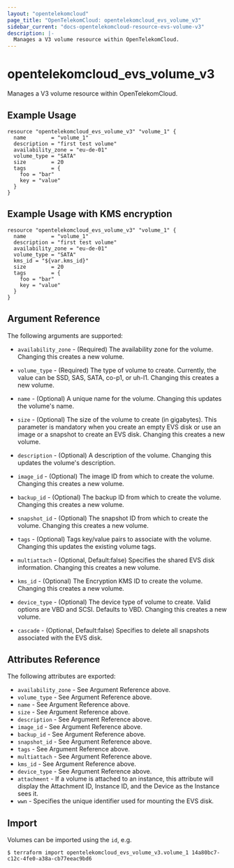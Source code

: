 ```yaml
---
layout: "opentelekomcloud"
page_title: "OpenTelekomCloud: opentelekomcloud_evs_volume_v3"
sidebar_current: "docs-opentelekomcloud-resource-evs-volume-v3"
description: |-
  Manages a V3 volume resource within OpenTelekomCloud.
---
```


# opentelekomcloud\_evs\_volume_v3

Manages a V3 volume resource within OpenTelekomCloud.

## Example Usage

```hcl
resource "opentelekomcloud_evs_volume_v3" "volume_1" {
  name        = "volume_1"
  description = "first test volume"
  availability_zone = "eu-de-01"
  volume_type = "SATA"
  size        = 20
  tags        = {
    foo = "bar"
    key = "value"
  }
}
```

## Example Usage with KMS encryption

```hcl
resource "opentelekomcloud_evs_volume_v3" "volume_1" {
  name        = "volume_1"
  description = "first test volume"
  availability_zone = "eu-de-01"
  volume_type = "SATA"
  kms_id = "${var.kms_id}"
  size        = 20
  tags        = {
    foo = "bar"
    key = "value"
  }
}
```

## Argument Reference

The following arguments are supported:

* `availability_zone` - (Required) The availability zone for the volume.
    Changing this creates a new volume.

* `volume_type` - (Required) The type of volume to create.
    Currently, the value can be SSD, SAS, SATA, co-p1, or uh-l1.
    Changing this creates a new volume.

* `name` - (Optional) A unique name for the volume. Changing this updates the
    volume's name.

* `size` - (Optional) The size of the volume to create (in gigabytes). This parameter is mandatory
    when you create an empty EVS disk or use an image or a snapshot to create an EVS disk.
    Changing this creates a new volume.

* `description` - (Optional) A description of the volume. Changing this updates
    the volume's description.

* `image_id` - (Optional) The image ID from which to create the volume.
    Changing this creates a new volume.

* `backup_id` - (Optional) The backup ID from which to create the volume.
    Changing this creates a new volume.

* `snapshot_id` - (Optional) The snapshot ID from which to create the volume.
    Changing this creates a new volume.

* `tags` - (Optional) Tags key/value pairs to associate with the volume.
    Changing this updates the existing volume tags.
	
* `multiattach` - (Optional, Default:false) Specifies the shared EVS disk information.
    Changing this creates a new volume.

* `kms_id` - (Optional) The Encryption KMS ID to create the volume.
    Changing this creates a new volume.

* `device_type` - (Optional) The device type of volume to create. Valid options are VBD and SCSI.
	Defaults to VBD. Changing this creates a new volume.

* `cascade` - (Optional, Default:false) Specifies to delete all snapshots associated with the EVS disk.

## Attributes Reference

The following attributes are exported:

* `availability_zone` - See Argument Reference above.
* `volume_type` - See Argument Reference above.
* `name` - See Argument Reference above.
* `size` - See Argument Reference above.
* `description` - See Argument Reference above.
* `image_id` - See Argument Reference above.
* `backup_id` - See Argument Reference above.
* `snapshot_id` - See Argument Reference above.
* `tags` - See Argument Reference above.
* `multiattach` - See Argument Reference above.
* `kms_id` - See Argument Reference above.
* `device_type` - See Argument Reference above.
* `attachment` - If a volume is attached to an instance, this attribute will
    display the Attachment ID, Instance ID, and the Device as the Instance
    sees it.
* `wwn` - Specifies the unique identifier used for mounting the EVS disk.

## Import

Volumes can be imported using the `id`, e.g.

```
$ terraform import opentelekomcloud_evs_volume_v3.volume_1 14a80bc7-c12c-4fe0-a38a-cb77eeac9bd6
```
